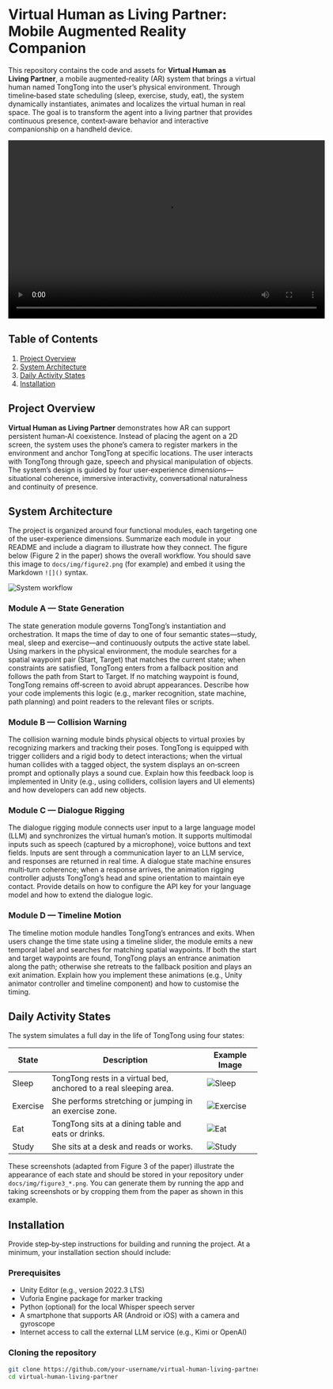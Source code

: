 <!--
  README for the Virtual Human as Living Partner project. This document outlines the purpose of the repository, describes the core modules of the system, provides installation and usage instructions, and includes example images to illustrate the key concepts.
-->
# Virtual Human as Living Partner: Mobile Augmented Reality Companion

This repository contains the code and assets for **Virtual Human as Living Partner**, a mobile augmented‐reality (AR) system that brings a virtual human named TongTong into the user’s physical environment. Through timeline‐based state scheduling (sleep, exercise, study, eat), the system dynamically instantiates, animates and localizes the virtual human in real space. The goal is to transform the agent into a living partner that provides continuous presence, context‑aware behavior and interactive companionship on a handheld device.


<video width="640" height="360" controls>
  <source src="https://github.com/MiaMao615/Virtual-Human-Living-Partner/raw/main/Virtual%20Human%20as%20Living%20Partner.mp4" type="video/mp4">
</video>


## Table of Contents

1. [Project Overview](#project-overview)
2. [System Architecture](#system-architecture)
3. [Daily Activity States](#daily-activity-states)
4. [Installation](#installation)

## Project Overview

**Virtual Human as Living Partner** demonstrates how AR can support persistent human‑AI coexistence. Instead of placing the agent on a 2D screen, the system uses the phone’s camera to register markers in the environment and anchor TongTong at specific locations. The user interacts with TongTong through gaze, speech and physical manipulation of objects. The system’s design is guided by four user‑experience dimensions—situational coherence, immersive interactivity, conversational naturalness and continuity of presence.



## System Architecture

The project is organized around four functional modules, each targeting one of the user‑experience dimensions. Summarize each module in your README and include a diagram to illustrate how they connect. The figure below (Figure 2 in the paper) shows the overall workflow. You should save this image to `docs/img/figure2.png` (for example) and embed it using the Markdown `![]()` syntax.

![System workflow](docs/img/figure2.png)

### Module A — State Generation

The state generation module governs TongTong’s instantiation and orchestration. It maps the time of day to one of four semantic states—study, meal, sleep and exercise—and continuously outputs the active state label. Using markers in the physical environment, the module searches for a spatial waypoint pair (Start, Target) that matches the current state; when constraints are satisfied, TongTong enters from a fallback position and follows the path from Start to Target. If no matching waypoint is found, TongTong remains off‑screen to avoid abrupt appearances. Describe how your code implements this logic (e.g., marker recognition, state machine, path planning) and point readers to the relevant files or scripts.

### Module B — Collision Warning

The collision warning module binds physical objects to virtual proxies by recognizing markers and tracking their poses. TongTong is equipped with trigger colliders and a rigid body to detect interactions; when the virtual human collides with a tagged object, the system displays an on‑screen prompt and optionally plays a sound cue. Explain how this feedback loop is implemented in Unity (e.g., using colliders, collision layers and UI elements) and how developers can add new objects.

### Module C — Dialogue Rigging

The dialogue rigging module connects user input to a large language model (LLM) and synchronizes the virtual human’s motion. It supports multimodal inputs such as speech (captured by a microphone), voice buttons and text fields. Inputs are sent through a communication layer to an LLM service, and responses are returned in real time. A dialogue state machine ensures multi‑turn coherence; when a response arrives, the animation rigging controller adjusts TongTong’s head and spine orientation to maintain eye contact. Provide details on how to configure the API key for your language model and how to extend the dialogue logic.

### Module D — Timeline Motion

The timeline motion module handles TongTong’s entrances and exits. When users change the time state using a timeline slider, the module emits a new temporal label and searches for matching spatial waypoints. If both the start and target waypoints are found, TongTong plays an entrance animation along the path; otherwise she retreats to the fallback position and plays an exit animation. Explain how you implement these animations (e.g., Unity animator controller and timeline component) and how to customise the timing.

## Daily Activity States

The system simulates a full day in the life of TongTong using four states:

| State | Description | Example Image |
|-------|-------------|---------------|
| Sleep | TongTong rests in a virtual bed, anchored to a real sleeping area. | ![Sleep](docs/img/sleep.png) |
| Exercise | She performs stretching or jumping in an exercise zone. | ![Exercise](docs/img/exercise.png) |
| Eat | TongTong sits at a dining table and eats or drinks. | ![Eat](docs/img/eat.png) |
| Study | She sits at a desk and reads or works. | ![Study](docs/img/study.png) |

These screenshots (adapted from Figure 3 of the paper) illustrate the appearance of each state and should be stored in your repository under `docs/img/figure3_*.png`. You can generate them by running the app and taking screenshots or by cropping them from the paper as shown in this example.

## Installation

Provide step‑by‑step instructions for building and running the project. At a minimum, your installation section should include:

### Prerequisites

- Unity Editor (e.g., version 2022.3 LTS)
- Vuforia Engine package for marker tracking
- Python (optional) for the local Whisper speech server
- A smartphone that supports AR (Android or iOS) with a camera and gyroscope
- Internet access to call the external LLM service (e.g., Kimi or OpenAI)

### Cloning the repository

```sh
git clone https://github.com/your‑username/virtual‑human‑living‑partner.git
cd virtual‑human‑living‑partner
